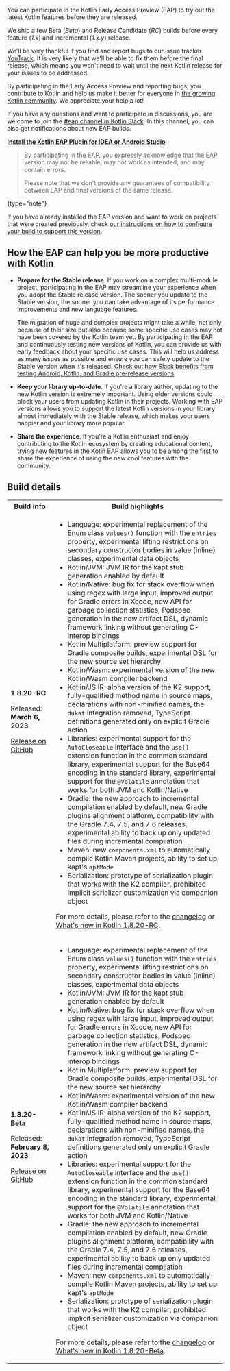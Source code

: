 [//]: # (title: Participate in the Kotlin Early Access Preview)

You can participate in the Kotlin Early Access Preview (EAP) to try out the latest Kotlin features before they are released.

We ship a few Beta (_Beta_) and Release Candidate (_RC_) builds before every feature (_1.x_) and incremental (_1.x.y_) release. 

We'll be very thankful if you find and report bugs to our issue tracker [YouTrack](https://kotl.in/issue). 
It is very likely that we'll be able to fix them before the final release, which means you won't need to wait until the next Kotlin release for your issues to be addressed. 

By participating in the Early Access Preview and reporting bugs, you contribute to Kotlin and help us make it better 
for everyone in [the growing Kotlin community](https://kotlinlang.org/community/). We appreciate your help a lot! 

If you have any questions and want to participate in discussions, you are welcome to join the [#eap channel in Kotlin Slack](https://app.slack.com/client/T09229ZC6/C0KLZSCHF). 
In this channel, you can also get notifications about new EAP builds.

**[Install the Kotlin EAP Plugin for IDEA or Android Studio](install-eap-plugin.md)**

> By participating in the EAP, you expressly acknowledge that the EAP version may not be reliable, may not work as intended, and may contain errors.
>
> Please note that we don't provide any guarantees of compatibility between EAP and final versions of the same release. 
>
{type="note"}

If you have already installed the EAP version and want to work on projects that were created previously, 
check [our instructions on how to configure your build to support this version](configure-build-for-eap.md). 

## How the EAP can help you be more productive with Kotlin

* **Prepare for the Stable release**. If you work on a complex multi-module project, participating in the EAP may streamline your experience when you adopt the Stable release version. The sooner you update to the Stable version, the sooner you can take advantage of its performance improvements and new language features. 

  The migration of huge and complex projects might take a while, not only because of their size but also because some specific use cases may not have been covered by the Kotlin team yet. By participating in the EAP and continuously testing new versions of Kotlin, you can provide us with early feedback about your specific use cases. This will help us address as many issues as possible and ensure you can safely update to the Stable version when it's released. [Check out how Slack benefits from testing Android, Kotlin, and Gradle pre-release versions](https://slack.engineering/shadow-jobs/).
* **Keep your library up-to-date**. If you're a library author, updating to the new Kotlin version is extremely important. Using older versions could block your users from updating Kotlin in their projects. Working with EAP versions allows you to support the latest Kotlin versions in your library almost immediately with the Stable release, which makes your users happier and your library more popular.
* **Share the experience**. If you're a Kotlin enthusiast and enjoy contributing to the Kotlin ecosystem by creating educational content, trying new features in the Kotin EAP allows you to be among the first to share the experience of using the new cool features with the community.

## Build details

<!-- _No preview versions are currently available._ -->

<table>
    <tr>
        <th>Build info</th>
        <th>Build highlights</th>
    </tr>
    <tr>
        <td><strong>1.8.20-RC</strong>
            <p>Released: <strong>March 6, 2023</strong></p>
            <p><a href="https://github.com/JetBrains/kotlin/releases/tag/v1.8.20-RC" target="_blank">Release on GitHub</a></p>
        </td>
        <td>
             <ul>
                 <li>Language: experimental replacement of the Enum class <code>values()</code> function with the <code>entries</code> property, experimental lifting restrictions on secondary constructor bodies in value (inline) classes, experimental data objects</li>
                 <li>Kotlin/JVM: JVM IR for the kapt stub generation enabled by default</li>
                 <li>Kotlin/Native: bug fix for stack overflow when using regex with large input, improved output for Gradle errors in Xcode, new API for garbage collection statistics, Podspec generation in the new artifact DSL, dynamic framework linking without generating C-interop bindings</li>
                 <li>Kotlin Multiplatform: preview support for Gradle composite builds, experimental DSL for the new source set hierarchy</li>
                 <li>Kotlin/Wasm: experimental version of the new Kotlin/Wasm compiler backend</li>
                 <li>Kotlin/JS IR: alpha version of the K2 support, fully-qualified method name in source maps, declarations with non-minified names, the <code>dukat</code> integration removed, TypeScript definitions generated only on explicit Gradle action</li>
                 <li>Libraries: experimental support for the <code>AutoCloseable</code> interface and the <code>use()</code> extension function in the common standard library, experimental support for the Base64 encoding in the standard library, experimental support for the <code>@Volatile</code> annotation that works for both JVM and Kotlin/Native</li>
                 <li>Gradle: the new approach to incremental compilation enabled by default, new Gradle plugins alignment platform, compatibility with the Gradle 7.4, 7.5, and 7.6 releases, experimental ability to back up only updated files during incremental compilation</li>
                 <li>Maven: new <code>components.xml</code> to automatically compile Kotlin Maven projects, ability to set up kapt's <code>aptMode</code></li>
                 <li>Serialization: prototype of serialization plugin that works with the K2 compiler, prohibited implicit serializer customization via companion object</li>
            </ul>
            <p>For more details, please refer to the <a href="https://github.com/JetBrains/kotlin/releases/tag/v1.8.20-RC">changelog</a> or <a href="whatsnew-eap.md">What's new in Kotlin 1.8.20-RC</a>.</p>
        </td>
    </tr>
    <tr>
        <td><strong>1.8.20-Beta</strong>
            <p>Released: <strong>February 8, 2023</strong></p>
            <p><a href="https://github.com/JetBrains/kotlin/releases/tag/v1.8.20-Beta" target="_blank">Release on GitHub</a></p>
        </td>
        <td>
             <ul>
                 <li>Language: experimental replacement of the Enum class <code>values()</code> function with the <code>entries</code> property, experimental lifting restrictions on secondary constructor bodies in value (inline) classes, experimental data objects</li>
                 <li>Kotlin/JVM: JVM IR for the kapt stub generation enabled by default</li>
                 <li>Kotlin/Native: bug fix for stack overflow when using regex with large input, improved output for Gradle errors in Xcode, new API for garbage collection statistics, Podspec generation in the new artifact DSL, dynamic framework linking without generating C-interop bindings</li>
                 <li>Kotlin Multiplatform: preview support for Gradle composite builds, experimental DSL for the new source set hierarchy</li>
                 <li>Kotlin/Wasm: experimental version of the new Kotlin/Wasm compiler backend</li>
                 <li>Kotlin/JS IR: alpha version of the K2 support, fully-qualified method name in source maps, declarations with non-minified names, the <code>dukat</code> integration removed, TypeScript definitions generated only on explicit Gradle action</li>
                 <li>Libraries: experimental support for the <code>AutoCloseable</code> interface and the <code>use()</code> extension function in the common standard library, experimental support for the Base64 encoding in the standard library, experimental support for the <code>@Volatile</code> annotation that works for both JVM and Kotlin/Native</li>
                 <li>Gradle: the new approach to incremental compilation enabled by default, new Gradle plugins alignment platform, compatibility with the Gradle 7.4, 7.5, and 7.6 releases, experimental ability to back up only updated files during incremental compilation</li>
                 <li>Maven: new <code>components.xml</code> to automatically compile Kotlin Maven projects, ability to set up kapt's <code>aptMode</code></li>
                 <li>Serialization: prototype of serialization plugin that works with the K2 compiler, prohibited implicit serializer customization via companion object</li>
            </ul>
            <p>For more details, please refer to the <a href="https://github.com/JetBrains/kotlin/releases/tag/v1.8.20-Beta">changelog</a> or <a href="whatsnew-eap.md">What's new in Kotlin 1.8.20-Beta</a>.</p>
        </td>
    </tr>
</table>
